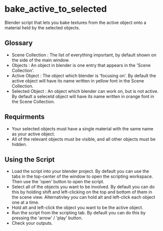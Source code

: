 # bake_active_to_selected
Blender script that lets you bake textures from the active object onto a material held by the selected objects.

## Glossary
- Scene Collection \: The list of everything important, by default shown on the side of the main window.
- Objects \: An object in blender is one entry that appears in the 'Scene Collection'.
- Active Object \: The object which blender is 'focusing on'. By default the active object will have its name written in yellow font in the Scene Collection.
- Selected Object \: An object which blender can work on, but is not active. By default a selecetd object will have its name written in orange font in the Scene Collection.

## Requirments
- Your selected objects must have a single material with the same name as your active object.  
- All of the relevant objects must be visible, and all other objects must be hidden.

## Using the Script
- Load the script into your blender project. By default you can use the tabs in the top-center of the window to open the scripting workspace. Then use the 'open' button to open the script.
- Select all of the objects you want to be involved. By default you can do this by holding shift and left-clicking on the top and bottom of them in the scene view. Alternativley you can hold alt and left-click each object one at a time.
- Hold alt and left-click the object you want to be the active object.
- Run the script from the scripting tab. By default you can do this by pressing the 'arrow' \/ 'play' button.
- Check your outputs.

